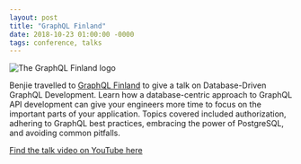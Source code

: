 ```yaml
---
layout: post
title: "GraphQL Finland"
date: 2018-10-23 01:00:00 -0000
tags: conference, talks
---
```


![The GraphQL Finland logo]({{site.url}}/assets/images/graphqlfinland.svg)

Benjie travelled to [GraphQL Finland](https://graphql-finland.fi/2018/) to give
a talk on Database-Driven GraphQL Development. Learn how a database-centric
approach to GraphQL API development can give your engineers more time to focus
on the important parts of your application. Topics covered included
authorization, adhering to GraphQL best practices, embracing the power of
PostgreSQL, and avoiding common pitfalls.

[Find the talk video on YouTube here](https://www.youtube.com/watch?v=XDOrhTXd4pE)
